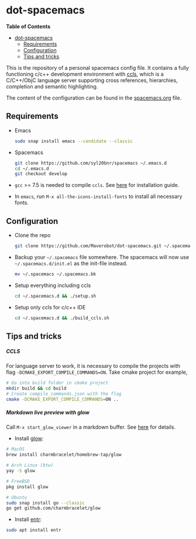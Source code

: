 # dot-spacemacs
<!-- markdown-toc start - Don't edit this section. Run M-x markdown-toc-refresh-toc -->
**Table of Contents**

- [dot-spacemacs](#dot-spacemacs)
    - [Requirements](#requirements)
    - [Configuration](#configuration)
    - [Tips and tricks](#tips-and-tricks)

<!-- markdown-toc end -->

This is the repository of a personal spacemacs config file. It contains a fully functioning c/c++ development environment with [ccls](https://github.com/MaskRay/ccls), which is a C/C++/ObjC language server supporting cross references, hierarchies, completion and semantic highlighting.

The content of the configuration can be found in the [spacemacs.org](spacemacs.org "Spacemacs configuration in org file") file.

## Requirements

* Emacs
  ```sh
  sudo snap install emacs --candidate --classic
  ```

* Spacemacs
  ```sh
  git clone https://github.com/syl20bnr/spacemacs ~/.emacs.d
  cd ~/.emacs.d
  git checkout develop
  ```

* `gcc` >= 7.5 is needed to compile `ccls`. See [here][gcc-installation] for installation guide.

* In `emacs`, run `M-x all-the-icons-install-fonts` to install all necessary fonts.


## Configuration

* Clone the repo
  ```sh
  git clone https://github.com/Maverobot/dot-spacemacs.git ~/.spacemacs.d
  ```

* Backup your `~/.spacemacs` file somewhere. The spacemacs will now use `~/.spacemacs.d/init.el` as the init-file instead.
  ```sh
  mv ~/.spacemacs ~/.spacemacs.bk
  ```

* Setup everything including ccls
  ```sh
  cd ~/.spacemacs.d && ./setup.sh
  ```

* Setup only ccls for c/c++ IDE
  ```sh
  cd ~/.spacemacs.d && ./build_ccls.sh
  ```

## Tips and tricks
##### CCLS
For language server to work, it is necessary to compile the projects with flag `-DCMAKE_EXPORT_COMPILE_COMMANDS=ON`. Take cmake project for example,

```sh
# Go into build folder in cmake project
mkdir build && cd build
# Create compile_commands.json with the flag
cmake -DCMAKE_EXPORT_COMPILE_COMMANDS=ON ..
```

##### Markdown live preview with glow
Call `M-x start_glow_viewer` in a markdown buffer. See [here][start-glow-viewer] for details.

* Install [glow](https://github.com/charmbracelet/glow):

```sh
# MacOS
brew install charmbracelet/homebrew-tap/glow

# Arch Linux (btw)
yay -S glow

# FreeBSD
pkg install glow

# Ubuntu
sudo snap install go --classic
go get github.com/charmbracelet/glow
```

* Install [entr](https://github.com/clibs/entr):

```sh
sudo apt install entr
```

[gcc-installation]: https://github.com/Maverobot/dotspacemacs/blob/master/docs/gcc_installation.md
[start-glow-viewer]: https://github.com/Maverobot/dot-spacemacs/blob/master/spacemacs.org#glow-the-markdown-viewer
